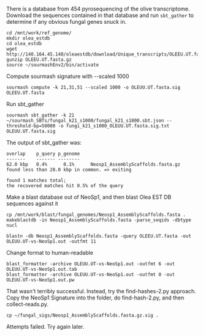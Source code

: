 There is a database from 454 pyrosequencing of the olive transcriptome. Download the sequences contained in that database and run `sbt_gather` to determine if any obvious fungal genes snuck in.


```
cd /mnt/work/ref_genome/
mkdir olea_estdb
cd olea_estdb
wget http://140.164.45.140/oleaestdb/download/Unique_transcripts/OLEEU.UT.fasta.gz
gunzip OLEEU.UT.fasta.gz
source ~/sourmashEnv2/bin/activate
```

Compute sourmash signature with --scaled 1000
```
sourmash compute -k 21,31,51 --scaled 1000 -o OLEUU.UT.fasta.sig OLEEU.UT.fasta
```

Run sbt_gather
```
sourmash sbt_gather -k 21 ~/sourmash_SBTs/fungal_k21_s1000/fungal_k21_s1000.sbt.json --threshold-bp=50000 -o fungi_k21_s1000_OLEUU.UT.fasta.sig.txt OLEUU.UT.fasta.sig
```
The output of sbt_gather was:
```
overlap    p_query p_genome
-------    ------- --------
62.0 kbp   0.4%      0.1%      Neosp1_AssemblyScaffolds.fasta.gz
found less than 28.0 kbp in common. => exiting

found 1 matches total;
the recovered matches hit 0.5% of the query
```

Make a blast database out of NeoSp1, and then blast Olea EST DB sequences against it
```
cp /mnt/work/blast/fungal_genomes/Neosp1_AssemblyScaffolds.fasta .
makeblastdb -in Neosp1_AssemblyScaffolds.fasta -parse_seqids -dbtype nucl

blastn -db Neosp1_AssemblyScaffolds.fasta -query OLEEU.UT.fasta -out OLEUU.UT-vs-NeoSp1.out -outfmt 11
```
Change format to human-readable
```
blast_formatter -archive OLEUU.UT-vs-NeoSp1.out -outfmt 6 -out OLEUU.UT-vs-NeoSp1.out.tab
blast_formatter -archive OLEUU.UT-vs-NeoSp1.out -outfmt 0 -out OLEUU.UT-vs-NeoSp1.out.pw
```

That wasn't terribly successful. Instead, try the find-hashes-2.py approach. Copy the NeoSp1 Signature into the folder, do find-hash-2.py, and then collect-reads.py. 
```
cp ~/fungal_sigs/Neosp1_AssemblyScaffolds.fasta.gz.sig .
```
Attempts failed. Try again later.
